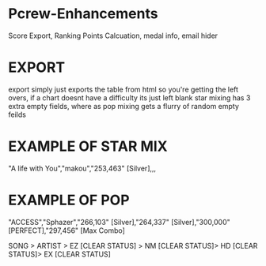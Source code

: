 # Pcrew-Enhancements
Score Export, Ranking Points Calcuation, medal info, email hider



# EXPORT
export simply just exports the table from html so you're getting the left overs, if a chart doesnt have a difficulty its just left blank
star mixing has 3 extra empty fields, where as pop mixing gets a flurry of random empty feilds 

# EXAMPLE OF STAR MIX 

"A life with You","makou","253,463" [Silver],,,

# EXAMPLE OF POP

"ACCESS","Sphazer","266,103" [Silver],"264,337" [Silver],"300,000" [PERFECT],"297,456" [Max Combo]

SONG > ARTIST > EZ [CLEAR STATUS] > NM [CLEAR STATUS]> HD [CLEAR STATUS]> EX [CLEAR STATUS]
